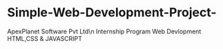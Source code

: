 # Simple-Web-Development-Project-
ApexPlanet Software Pvt Ltd\n
Internship Program Web Devlopment 
HTML,CSS & JAVASCRIPT
